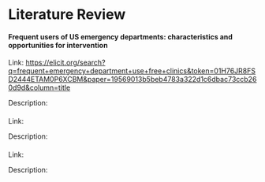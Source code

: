 # Literature Review


#### Frequent users of US emergency departments: characteristics and opportunities for intervention

Link: <https://elicit.org/search?q=frequent+emergency+department+use+free+clinics&token=01H76JR8FSD2444ETAM0P6XCBM&paper=19569013b5beb4783a322d1c6dbac73ccb260d9d&column=title>

Description: 

#### 

Link:

Description:

####

Link:

Description:
